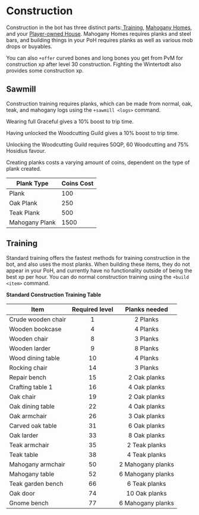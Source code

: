 # Construction

Construction in the bot has three distinct parts:[ Training](./#training), [Mahogany Homes](mahogany-homes.md), and your [Player-owned House](mahogany-homes.md). Mahogany Homes requires planks and steel bars, and building things in your PoH requires planks as well as various mob drops or buyables.

You can also `+offer` curved bones and long bones you get from PvM for construction xp after level 30 construction. Fighting the Wintertodt also provides some construction xp.

## Sawmill

Construction training requires planks, which can be made from normal, oak, teak, and mahogany logs using the `+sawmill <logs>` command.

Wearing full Graceful gives a 10% boost to trip time.

Having unlocked the Woodcutting Guild gives a 10% boost to trip time.

Unlocking the Woodcutting Guild requires 50QP, 60 Woodcutting and 75% Hosidius favour.&#x20;

Creating planks costs a varying amount of coins, dependent on the type of plank created.

| **Plank Type** | **Coins Cost** |
| -------------- | -------------- |
| Plank          | 100            |
| Oak Plank      | 250            |
| Teak Plank     | 500            |
| Mahogany Plank | 1500           |

## Training

Standard training offers the fastest methods for training construction in the bot, and also uses the most planks. When building these items, they do not appear in your PoH, and currently have no functionality outside of being the best xp per hour. You can do normal construction training using the `+build <item>` command.

**Standard Construction Training Table**

| **Item**           | **Required level** | **Planks needed** |
| ------------------ | :----------------: | :---------------: |
| Crude wooden chair |          1         |      2 Planks     |
| Wooden bookcase    |          4         |      4 Planks     |
| Wooden chair       |          8         |      3 Planks     |
| Wooden larder      |          9         |      8 Planks     |
| Wood dining table  |         10         |      4 Planks     |
| Rocking chair      |         14         |      3 Planks     |
| Repair bench       |         15         |    2 Oak planks   |
| Crafting table 1   |         16         |    4 Oak planks   |
| Oak chair          |         19         |    2 Oak planks   |
| Oak dining table   |         22         |    4 Oak planks   |
| Oak armchair       |         26         |    3 Oak planks   |
| Carved oak table   |         31         |    6 Oak planks   |
| Oak larder         |         33         |    8 Oak planks   |
| Teak armchair      |         35         |   2 Teak planks   |
| Teak table         |         38         |   4 Teak planks   |
| Mahogany armchair  |         50         | 2 Mahogany planks |
| Mahogany table     |         52         | 6 Mahogany planks |
| Teak garden bench  |         66         |   6 Teak planks   |
| Oak door           |         74         |   10 Oak planks   |
| Gnome bench        |         77         | 6 Mahogany planks |
